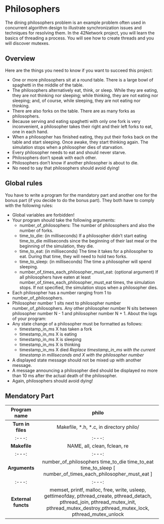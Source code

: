 # Philosophers
The dining philosophers problem is an example problem often used in concurrent algorithm design to illustrate synchronization issues and techniques for resolving them.
In the 42Network project, you will learn the basics of threading a process. You will see how to create threads and you will discover mutexes.

## Overview
Here are the things you need to know if you want to succeed this project:
*	One or more philosophers sit at a round table. There is a large bowl of spaghetti in the middle of the table.
*	The philosophers alternatively eat, think, or sleep. While they are eating, they are not thinking nor sleeping; while thinking, they are not eating nor sleeping; and, of course, while sleeping, they are not eating nor thinking.
*	There are also forks on the table. There are as many forks as philosophers.
*	Because serving and eating spaghetti with only one fork is very inconvenient, a philosopher takes their right and their left forks to eat, one in each hand.
*	When a philosopher has finished eating, they put their forks back on the table and start sleeping. Once awake, they start thinking again. The simulation  stops when a philosopher dies of starvation.
*	Every philosopher needs to eat and should never starve.
*	Philosophers don’t speak with each other.
*	Philosophers don’t know if another philosopher is about to die.
*	No need to say that philosophers should avoid dying!

## Global rules
You have to write a program for the mandatory part and another one for the bonus part (if you decide to do the bonus part). They both have to comply with the following rules:
*	Global variables are forbidden!
*	Your program should take the following arguments:
	*	number_of_philosophers: The number of philosophers and also the number of forks.
	*	time_to_die:  (in milliseconds)  If a philosopher didn’t start eating time_to_die milliseconds since the beginning of their last meal or the beginning of the simulation, they die.
	*	time_to_eat: (in milliseconds) The time it takes for a philosopher to eat. During that time, they will need to hold two forks.
	*	time_to_sleep: (in milliseconds) The time a philosopher will spend sleeping.
	* number_of_times_each_philosopher_must_eat: (optional argument) If all philosophers have eaten at least number_of_times_each_philosopher_must_eat
times, the simulation stops. If not specified, the simulation stops when a philosopher dies.
*	Each philosopher has a number ranging from 1 to number_of_philosophers.
*	Philosopher number 1 sits next to philosopher number number_of_philosophers. Any other philosopher number N sits between philosopher number N - 1 and philosopher number N + 1.
About the logs of your program:
*	Any state change of a philosopher must be formatted as follows:
	*	timestamp_in_ms X has taken a fork
	*	timestamp_in_ms X is eating
	*	timestamp_in_ms X is sleeping
	*	timestamp_in_ms X is thinking
	*	timestamp_in_ms X died
	*Replace timestamp_in_ms with the current timestamp in milliseconds and X with the philosopher number*
*	A displayed state message should not be mixed up with another message.
*	A message announcing a philosopher died should be displayed no more than 10 ms after the actual death of the philosopher.
*	Again, philosophers should avoid dying!

## Mendatory Part

|**Program name**|philo
|:---:|:---:
|**Turn in files**|Makefile, *.h, *.c, in directory philo/
|:---:|:---:
|**Makefile**|NAME, all, clean, fclean, re
|:---:|:---:
| **Arguments**|number_of_philosophers time_to_die time_to_eat time_to_sleep [ number_of_times_each_philosopher_must_eat ]
|:---:|:---:
| **External functs**|memset, printf, malloc, free, write, usleep, gettimeofday, pthread_create, pthread_detach, pthread_join, pthread_mutex_init, pthread_mutex_destroy,pthread_mutex_lock, pthread_mutex_unlock
